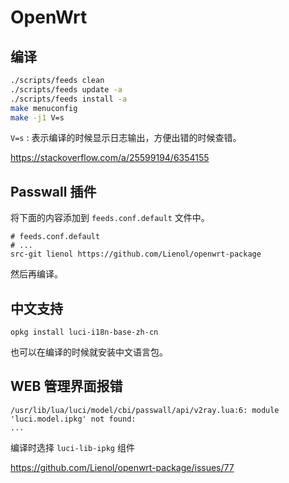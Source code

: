 # OpenWrt

## 编译

```bash
./scripts/feeds clean
./scripts/feeds update -a
./scripts/feeds install -a
make menuconfig
make -j1 V=s
```

`V=s` : 表示编译的时候显示日志输出，方便出错的时候查错。

https://stackoverflow.com/a/25599194/6354155


## Passwall 插件

将下面的内容添加到 `feeds.conf.default` 文件中。

```config
# feeds.conf.default
# ...
src-git lienol https://github.com/Lienol/openwrt-package
```

然后再编译。


## 中文支持

```
opkg install luci-i18n-base-zh-cn
```

也可以在编译的时候就安装中文语言包。

## WEB 管理界面报错

```log
/usr/lib/lua/luci/model/cbi/passwall/api/v2ray.lua:6: module 'luci.model.ipkg' not found:
...
```

编译时选择 `luci-lib-ipkg` 组件

https://github.com/Lienol/openwrt-package/issues/77
